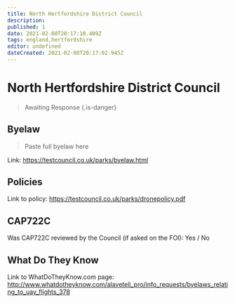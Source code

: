 ```yaml
---
title: North Hertfordshire District Council
description:
published: 1
date: 2021-02-08T20:17:10.409Z
tags: england,hertfordshire
editor: undefined
dateCreated: 2021-02-08T20:17:02.945Z
---
```


# North Hertfordshire District Council
>  Awaiting Response
> {.is-danger}

## Byelaw
> Paste full byelaw here

Link:
https://testcouncil.co.uk/parks/byelaw.html

## Policies
Link to policy:
https://testcouncil.co.uk/parks/dronepolicy.pdf

## CAP722C

Was CAP722C reviewed by the Council (if asked on the FOI): Yes / No

## What Do They Know

Link to WhatDoTheyKnow.com page:
http://www.whatdotheyknow.com/alaveteli_pro/info_requests/byelaws_relating_to_uav_flights_378


